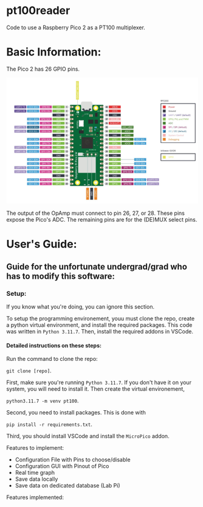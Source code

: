 # pt100reader
Code to use a Raspberry Pico 2 as a PT100 multiplexer.

# Basic Information:

The Pico 2 has 26 GPIO pins.

![pico2](./pico2pinout.jpg)

The output of the OpAmp must connect to pin 26, 27, or 28. These pins expose the Pico's ADC.
The remaining pins are for the (DE)MUX select pins.

# User's Guide:

## Guide for the unfortunate undergrad/grad who has to modify this software:

### Setup:

If you know what you're doing, you can ignore this section.

To setup the programming environement, youu must clone the repo, create a python virtual environment, and install the required packages. This code was written in ``Python 3.11.7``.
Then, install the required addons in VSCode.

#### Detailed instructions on these steps:

Run the command to clone the repo:

   ``git clone [repo]``.

First, make sure you're running ``Python 3.11.7``. If you don't have it on your system, you will need to install it. Then create the virtual environement,

   ``python3.11.7 -m venv pt100``.

Second, you need to install packages. This is done with

   ``pip install -r requirements.txt``.

Third, you should install VSCode and install the ``MicroPico`` addon.




Features to implement:
- Configuration File with Pins to choose/disable
- Configuration GUI with Pinout of Pico
- Real time graph
- Save data locally
- Save data on dedicated database (Lab Pi)

Features implemented:
